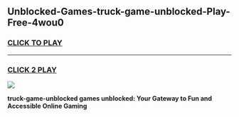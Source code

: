 
## Unblocked-Games-truck-game-unblocked-Play-Free-4wou0
<h3>
<a href="https://premium76.site?title=truck-game-unblocked&ref=21A">CLICK TO PLAY</a></h3>
<hr>

<h3>
<a href="https://premium76.site?title=truck-game-unblocked&ref=21A">CLICK 2 PLAY</a>
  
</h3>

<a href="https://premium76.site?title=truck-game-unblocked&ref=21A"><img src="https://clearcache.store/games.png"></a>


**truck-game-unblocked games unblocked: Your Gateway to Fun and Accessible Online Gaming**
